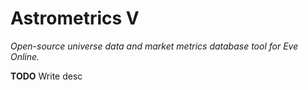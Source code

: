 # Astrometrics V
*Open-source universe data and market metrics database tool for Eve Online.*

**TODO** Write desc
